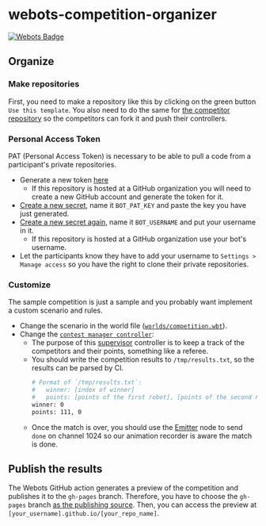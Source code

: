 # webots-competition-organizer

[![Webots Badge](https://badgen.net/badge/icon/Rankings?label=Webots)](https://cyberbotics.github.io/webots-competition-organizer-template/)

## Organize

### Make repositories
First, you need to make a repository like this by clicking on the green button `Use this template`.
You also need to do the same for [the competitor repository](https://github.com/cyberbotics/webots-competition-competitor-template) so the competitors can fork it and push their controllers.

### Personal Access Token

PAT (Personal Access Token) is necessary to be able to pull a code from a participant's private repositories.

- Generate a new token [here](https://github.com/settings/tokens)
  - If this repository is hosted at a GitHub organization you will need to create a new GitHub account and generate the token for it.
- [Create a new secret](https://docs.github.com/en/free-pro-team@latest/actions/reference/encrypted-secrets#creating-encrypted-secrets-for-a-repository), name it `BOT_PAT_KEY` and paste the key you have just generated.
- [Create a new secret again](https://docs.github.com/en/free-pro-team@latest/actions/reference/encrypted-secrets#creating-encrypted-secrets-for-a-repository), name it `BOT_USERNAME` and put your username in it.
  - If this repository is hosted at a GitHub organization use your bot's username.
- Let the participants know they have to add your username to `Settings > Manage access` so you have the right to clone their private repositories.

### Customize
The sample competition is just a sample and you probably want implement a custom scenario and rules.

- Change the scenario in the world file ([`worlds/competition.wbt`](worlds/competition.wbt)).
- Change the [`contest manager controller`](controllers/contest_manager):
  - The purpose of this [supervisor](https://www.cyberbotics.com/doc/reference/supervisor) controller is to keep a track of the competitors and their points, something like a referee.
  - You should write the competition results to `/tmp/results.txt`, so the results can be parsed by CI.
    ```bash
    # Format of `/tmp/results.txt`:
    #   winner: [index of winner]
    #   points: [points of the first robot], [points of the second robot]
    winner: 0
    points: 111, 0
    ```
  - Once the match is over, you should use the [Emitter](https://www.cyberbotics.com/doc/reference/emitter) node to send `done` on channel 1024 so our animation recorder is aware the match is done.

## Publish the results
The Webots GitHub action generates a preview of the competition and publishes it to the `gh-pages` branch.
Therefore, you have to choose the `gh-pages` branch [as the publishing source](https://docs.github.com/en/free-pro-team@latest/github/working-with-github-pages/configuring-a-publishing-source-for-your-github-pages-site#choosing-a-publishing-source).
Then, you can access the preview at `[your_username].github.io/[your_repo_name]`.
